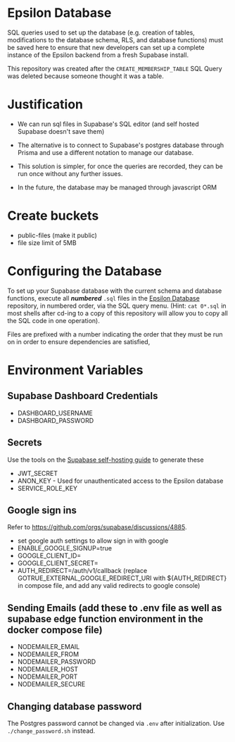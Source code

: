 # Epsilon Database

SQL queries used to set up the database (e.g. creation of tables, modifications
to the database schema, RLS, and database functions) must be saved here to
ensure that new developers can set up a complete instance of the Epsilon backend
from a fresh Supabase install.

This repository was created after the `CREATE_MEMBERSHIP_TABLE` SQL Query was
deleted because someone thought it was a table.

# Justification

- We can run sql files in Supabase's SQL editor (and self hosted Supabase
  doesn't save them)

- The alternative is to connect to Supabase's postgres database through Prisma
  and use a different notation to manage our database.

- This solution is simpler, for once the queries are recorded, they can be run
  once without any further issues.

- In the future, the database may be managed through javascript ORM

# Create buckets

- public-files (make it public)
- file size limit of 5MB

# Configuring the Database

To set up your Supabase database with the current schema and database functions,
execute all _**numbered**_ `.sql` files in the
[Epsilon Database](https://github.com/stuysu/epsilon-database) repository, in
numbered order, via the SQL query menu. (Hint: `cat 0*.sql` in most shells after cd-ing to a copy of this repository will
allow you to copy all the SQL code in one operation).

Files are prefixed with a number indicating the order that they must be run on
in order to ensure dependencies are satisfied,

# Environment Variables

## Supabase Dashboard Credentials

- DASHBOARD_USERNAME
- DASHBOARD_PASSWORD

## Secrets

Use the tools on the
[Supabase self-hosting guide](https://supabase.com/docs/guides/self-hosting/docker#generate-api-keys)
to generate these

- JWT_SECRET
- ANON_KEY - Used for unauthenticated access to the Epsilon database
- SERVICE_ROLE_KEY

## Google sign ins

Refer to https://github.com/orgs/supabase/discussions/4885.

- set google auth settings to allow sign in with google
- ENABLE_GOOGLE_SIGNUP=true
- GOOGLE_CLIENT_ID=
- GOOGLE_CLIENT_SECRET=
- AUTH_REDIRECT=<domain>/auth/v1/callback (replace
  GOTRUE_EXTERNAL_GOOGLE_REDIRECT_URI with ${AUTH_REDIRECT} in compose file, and
  add any valid redirects to google console)

## Sending Emails (add these to .env file as well as supabase edge function environment in the docker compose file)

- NODEMAILER_EMAIL
- NODEMAILER_FROM
- NODEMAILER_PASSWORD
- NODEMAILER_HOST
- NODEMAILER_PORT
- NODEMAILER_SECURE

## Changing database password

The Postgres password cannot be changed via `.env` after initialization. Use
`./change_password.sh` instead.
